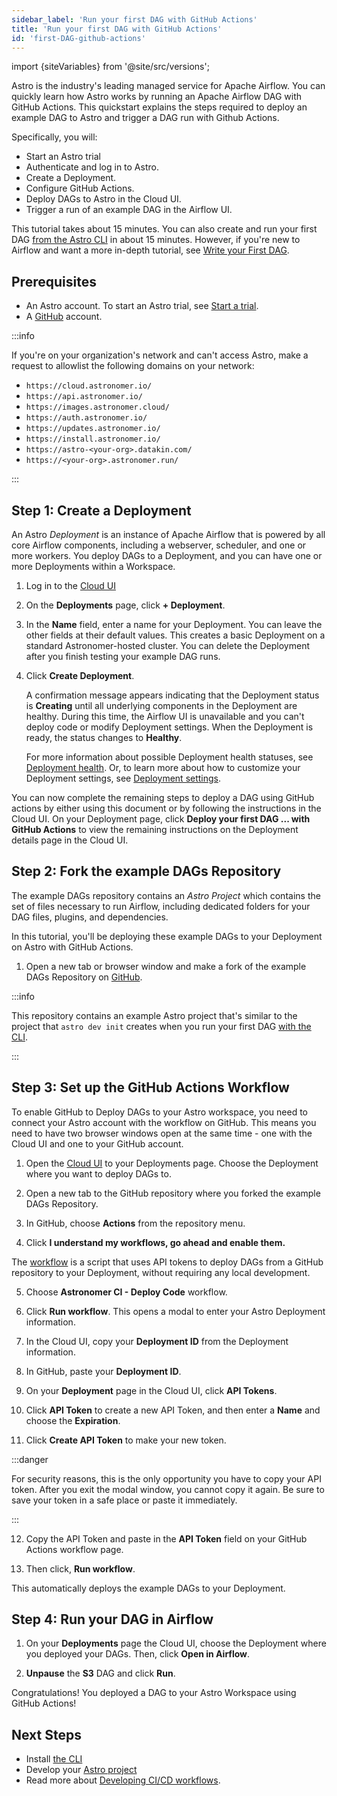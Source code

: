 ```yaml
---
sidebar_label: 'Run your first DAG with GitHub Actions'
title: 'Run your first DAG with GitHub Actions'
id: 'first-DAG-github-actions'
---
```


<head>
  <meta name="description" content="Learn how to run your first Apache Airflow DAG on Astro using the Cloud UI." />
  <meta name="og:description" content="Learn how to run your first Apache Airflow DAG on Astro using the Cloud UI." />
</head>

import {siteVariables} from '@site/src/versions';

Astro is the industry's leading managed service for Apache Airflow. You can quickly learn how Astro works by running an Apache Airflow DAG with GitHub Actions. This quickstart explains the steps required to deploy an example DAG to Astro and trigger a DAG run with Github Actions.

Specifically, you will:

- Start an Astro trial
- Authenticate and log in to Astro. 
- Create a Deployment. 
- Configure GitHub Actions.
- Deploy DAGs to Astro in the Cloud UI.
- Trigger a run of an example DAG in the Airflow UI. 

This tutorial takes about 15 minutes. You can also create and run your first DAG [from the Astro CLI](first-DAG-cli.md) in about 15 minutes. However, if you're new to Airflow and want a more in-depth tutorial, see [Write your First DAG](https://docs.astronomer.io/learn/get-started-with-airflow).

## Prerequisites

- An Astro account. To start an Astro trial, see [Start a trial](trial.md).
- A [GitHub](https://docs.github.com/en/get-started/signing-up-for-github) account.

:::info

If you're on your organization's network and can't access Astro, make a request to allowlist the following domains on your network:

- `https://cloud.astronomer.io/`
- `https://api.astronomer.io/`
- `https://images.astronomer.cloud/`
- `https://auth.astronomer.io/`
- `https://updates.astronomer.io/`
- `https://install.astronomer.io/`
- `https://astro-<your-org>.datakin.com/`
- `https://<your-org>.astronomer.run/`

:::

## Step 1: Create a Deployment

An Astro _Deployment_ is an instance of Apache Airflow that is powered by all core Airflow components, including a webserver, scheduler, and one or more workers. You deploy DAGs to a Deployment, and you can have one or more Deployments within a Workspace.

1. Log in to the [Cloud UI](https://cloud.astronomer.io)

2. On the **Deployments** page, click **+ Deployment**.

3. In the **Name** field, enter a name for your Deployment. You can leave the other fields at their default values. This creates a basic Deployment on a standard Astronomer-hosted cluster. You can delete the Deployment after you finish testing your example DAG runs. 

4. Click **Create Deployment**.

    A confirmation message appears indicating that the Deployment status is **Creating** until all underlying components in the Deployment are healthy. During this time, the Airflow UI is unavailable and you can't deploy code or modify Deployment settings. When the Deployment is ready, the status changes to **Healthy**.
    
    For more information about possible Deployment health statuses, see [Deployment health](deployment-metrics.md#deployment-health). Or, to learn more about how to customize your Deployment settings, see [Deployment settings](deployment-settings.md).

You can now complete the remaining steps to deploy a DAG using GitHub actions by either using this document or by following the instructions in the Cloud UI. On your Deployment page, click **Deploy your first DAG ... with GitHub Actions** to view the remaining instructions on the Deployment details page in the Cloud UI.

## Step 2: Fork the example DAGs Repository

The example DAGs repository contains an _Astro Project_ which contains the set of files necessary to run Airflow, including dedicated folders for your DAG files, plugins, and dependencies. 

In this tutorial, you'll be deploying these example DAGs to your Deployment on Astro with GitHub Actions.

1. Open a new tab or browser window and make a fork of the example DAGs Repository on [GitHub](https://github.com/astronomer/astro-example-dags/fork).

  :::info
  
  This repository contains an example Astro project that's similar to the project that `astro dev init` creates when you run your first DAG [with the CLI](first-DAG-cli.md).

  :::

## Step 3: Set up the GitHub Actions Workflow

To enable GitHub to Deploy DAGs to your Astro workspace, you need to connect your Astro account with the workflow on GitHub. This means you need to have two browser windows open at the same time - one with the Cloud UI and one to your GitHub account.

1. Open the [Cloud UI](https://cloud.astronomer.io) to your Deployments page. Choose the Deployment where you want to deploy DAGs to. 

2. Open a new tab to the GitHub repository where you forked the example DAGs Repository.

3. In GitHub, choose **Actions** from the repository menu.

4. Click **I understand my workflows, go ahead and enable them.**

  The [workflow](https://github.com/astronomer/astro-example-dags/blob/c2c63ced1923488d797ce0eba6b37f5658e92570/.github/workflows/deploy-to-astro.yaml) is a script that uses API tokens to deploy DAGs from a GitHub repository to your Deployment, without requiring any local development.

5. Choose **Astronomer CI - Deploy Code** workflow. 

6. Click **Run workflow**. This opens a modal to enter your Astro Deployment information.

7. In the Cloud UI, copy your **Deployment ID** from the Deployment information. 

8. In GitHub, paste your **Deployment ID**.

9. On your **Deployment** page in the Cloud UI, click **API Tokens**.

10. Click **API Token** to create a new API Token, and then enter a **Name** and choose the **Expiration**.

11. Click **Create API Token** to make your new token.

  :::danger

  For security reasons, this is the only opportunity you have to copy your API token. After you exit the modal window, you cannot copy it again. Be sure to save your token in a safe place or paste it immediately.

  :::

12. Copy the API Token and paste in the **API Token** field on your GitHub Actions workflow page.

13. Then click, **Run workflow**. 

This automatically deploys the example DAGs to your Deployment.

## Step 4: Run your DAG in Airflow

1. On your **Deployments** page the Cloud UI, choose the Deployment where you deployed your DAGs. Then, click **Open in Airflow**.

2. **Unpause** the **S3** DAG and click **Run**. 

Congratulations! You deployed a DAG to your Astro Workspace using GitHub Actions!

## Next Steps

- Install [the CLI](/astro/cli/install-cli.md)
- Develop your [Astro project](/astro/cli/run-airflow-locally)
- Read more about [Developing CI/CD workflows](set-up-ci-cd.md).

